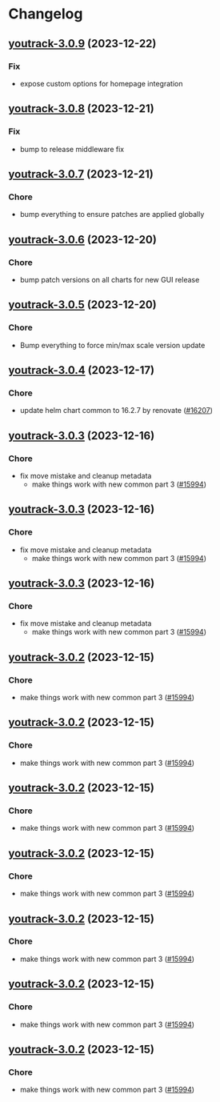 # Changelog



## [youtrack-3.0.9](https://github.com/truecharts/charts/compare/youtrack-3.0.8...youtrack-3.0.9) (2023-12-22)

### Fix

- expose custom options for homepage integration
  
  


## [youtrack-3.0.8](https://github.com/truecharts/charts/compare/youtrack-3.0.7...youtrack-3.0.8) (2023-12-21)

### Fix

- bump to release middleware fix
  
  


## [youtrack-3.0.7](https://github.com/truecharts/charts/compare/youtrack-3.0.6...youtrack-3.0.7) (2023-12-21)

### Chore

- bump everything to ensure patches are applied globally
  
  


## [youtrack-3.0.6](https://github.com/truecharts/charts/compare/youtrack-3.0.5...youtrack-3.0.6) (2023-12-20)

### Chore

- bump patch versions on all charts for new GUI release
  
  


## [youtrack-3.0.5](https://github.com/truecharts/charts/compare/youtrack-3.0.4...youtrack-3.0.5) (2023-12-20)

### Chore

- Bump everything to force min/max scale version update
  
  


## [youtrack-3.0.4](https://github.com/truecharts/charts/compare/youtrack-3.0.3...youtrack-3.0.4) (2023-12-17)

### Chore

- update helm chart common to 16.2.7 by renovate ([#16207](https://github.com/truecharts/charts/issues/16207))
  
  


## [youtrack-3.0.3](https://github.com/truecharts/charts/compare/youtrack-2.0.3...youtrack-3.0.3) (2023-12-16)

### Chore

- fix move mistake and cleanup metadata
  - make things work with new common part 3 ([#15994](https://github.com/truecharts/charts/issues/15994))
  
  


## [youtrack-3.0.3](https://github.com/truecharts/charts/compare/youtrack-2.0.3...youtrack-3.0.3) (2023-12-16)

### Chore

- fix move mistake and cleanup metadata
  - make things work with new common part 3 ([#15994](https://github.com/truecharts/charts/issues/15994))
  
  


## [youtrack-3.0.3](https://github.com/truecharts/charts/compare/youtrack-2.0.3...youtrack-3.0.3) (2023-12-16)

### Chore

- fix move mistake and cleanup metadata
  - make things work with new common part 3 ([#15994](https://github.com/truecharts/charts/issues/15994))
  
  


## [youtrack-3.0.2](https://github.com/truecharts/charts/compare/youtrack-2.0.3...youtrack-3.0.2) (2023-12-15)

### Chore

- make things work with new common part 3 ([#15994](https://github.com/truecharts/charts/issues/15994))
  
  


## [youtrack-3.0.2](https://github.com/truecharts/charts/compare/youtrack-2.0.3...youtrack-3.0.2) (2023-12-15)

### Chore

- make things work with new common part 3 ([#15994](https://github.com/truecharts/charts/issues/15994))
  
  


## [youtrack-3.0.2](https://github.com/truecharts/charts/compare/youtrack-2.0.3...youtrack-3.0.2) (2023-12-15)

### Chore

- make things work with new common part 3 ([#15994](https://github.com/truecharts/charts/issues/15994))
  
  


## [youtrack-3.0.2](https://github.com/truecharts/charts/compare/youtrack-2.0.3...youtrack-3.0.2) (2023-12-15)

### Chore

- make things work with new common part 3 ([#15994](https://github.com/truecharts/charts/issues/15994))
  
  


## [youtrack-3.0.2](https://github.com/truecharts/charts/compare/youtrack-2.0.3...youtrack-3.0.2) (2023-12-15)

### Chore

- make things work with new common part 3 ([#15994](https://github.com/truecharts/charts/issues/15994))
  
  


## [youtrack-3.0.2](https://github.com/truecharts/charts/compare/youtrack-2.0.3...youtrack-3.0.2) (2023-12-15)

### Chore

- make things work with new common part 3 ([#15994](https://github.com/truecharts/charts/issues/15994))
  
  


## [youtrack-3.0.2](https://github.com/truecharts/charts/compare/youtrack-2.0.3...youtrack-3.0.2) (2023-12-15)

### Chore

- make things work with new common part 3 ([#15994](https://github.com/truecharts/charts/issues/15994))
  
  